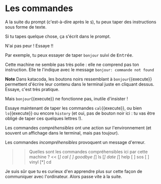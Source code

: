 # Les commandes

A la suite du prompt (c'est-à-dire après le `$`), tu peux taper des instructions sous forme de texte.

Si tu tapes quelque chose, ça s'écrit dans le prompt.

N'ai pas peur ! Essaye !!

Par exemple, tu peux essayer de taper `bonjour` suivi de <kbd>Entrée</kbd>.

Cette machine ne semble pas très polie : elle ne comprend pas ton instruction. Elle te l'indique avec le message
`bonjour: commande not found`

**Note** Dans katacoda, les boutons noirs ressemblant à `bonjour`{{execute}} permettent d'écrire leur contenu dans le terminal juste en cliquant dessus. Essaye, c'est très pratique.

Mais `bonjour`{{execute}} ne fonctionne pas, inutile d'insister !

Essaye maintenant de taper les commandes `cal`{{execute}}, ou bien `ls`{{execute}} ou encore `history` (et oui, pas de bouton noir ici : tu vas être obligé de taper ces quelques lettres !).

Les commandes *compréhensibles* ont une action sur l'environnement (et souvent un affichage dans le terminal, mais pas toujour).

Les commandes *incompréhensibles* provoquent un message d'erreur.


>> Quelles sont les commandes compréhensibles ici par cette machine ? <<
[*] cal
[ ] goodbye
[*] ls
[*] date
[*] help
[ ] sos
[ ] vinyl
[*] cd


Je suis sûr que tu es curieux d'en apprendre plus sur cette façon de communiquer avec l'ordinateur. Alors passe vite à la suite.

